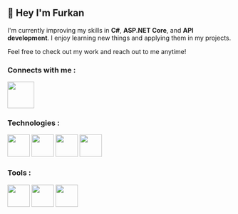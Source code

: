 ## :rocket: Hey I'm Furkan 

I'm currently improving my skills in **C#**, **ASP.NET Core**, and **API development**. I enjoy learning new things and applying them in my projects.

Feel free to check out my work and reach out to me anytime!

### Connects with me :

[<img width="60px" src="https://www.vikingcamps.com/wp-content/uploads/2024/01/linkedin-logo-linkedin-icon-transparent-free-png.webp">](https://www.linkedin.com/in/ffurkancoskun/)

### Technologies :

<img width="50px" src="https://cdn-icons-png.flaticon.com/128/6132/6132221.png"> <img width="50px" src="https://mennankose.com/content/images/2019/10/netcore.png"> <img width="50px" src="https://cdn-icons-png.flaticon.com/128/15466/15466163.png"> <img width="50px" src="https://cdn-icons-png.flaticon.com/128/5968/5968342.png">

### Tools :

<img width="50px" src="https://cdn-icons-png.flaticon.com/128/906/906324.png"> <img width="50px" src="https://cdn-icons-png.flaticon.com/128/2111/2111370.png"> <img width="50px" src="https://cdn-icons-png.flaticon.com/128/5210/5210800.png">





